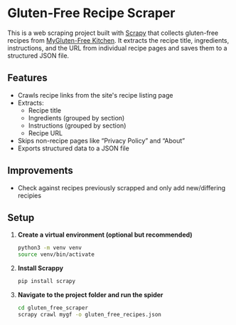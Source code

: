 # Gluten-Free Recipe Scraper

This is a web scraping project built with [Scrapy](https://scrapy.org/) that collects gluten-free recipes from [MyGluten-Free Kitchen](https://mygluten-freekitchen.com/recipes/). It extracts the recipe title, ingredients, instructions, and the URL from individual recipe pages and saves them to a structured JSON file.

## Features

- Crawls recipe links from the site's recipe listing page
- Extracts:
  - Recipe title
  - Ingredients (grouped by section)
  - Instructions (grouped by section)
  - Recipe URL
- Skips non-recipe pages like “Privacy Policy” and “About”
- Exports structured data to a JSON file

## Improvements
- Check against recipes previously scrapped and only add new/differing recipies

## Setup

1. **Create a virtual environment (optional but recommended)**

   ```bash
   python3 -m venv venv
   source venv/bin/activate

2. **Install Scrappy**
   ```bash
   pip install scrapy

3. **Navigate to the project folder and run the spider**
   ```bash
   cd gluten_free_scraper
   scrapy crawl mygf -o gluten_free_recipes.json

